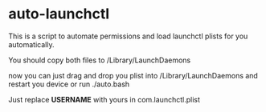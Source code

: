auto-launchctl
==============

This is a script to automate permissions and load launchctl plists for you automatically.

You should copy both files to /Library/LaunchDaemons

now you can just drag and drop you plist into /Library/LaunchDaemons and restart you device or run ./auto.bash

Just replace __USERNAME__ with yours in com.launchctl.plist
